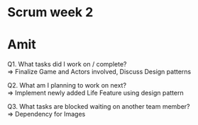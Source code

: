 

# Scrum week 2
# Amit

Q1. What tasks did I work on / complete?  
=> Finalize Game and Actors involved, Discuss Design patterns  

Q2. What am I planning to work on next?      
=> Implement newly added Life Feature using design pattern   

Q3. What tasks are blocked waiting on another team member?    
=> Dependency for Images  

